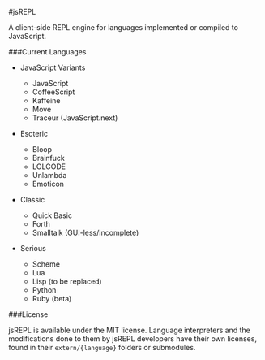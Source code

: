 #jsREPL

A client-side REPL engine for languages implemented or compiled to JavaScript.

###Current Languages

* JavaScript Variants
  * JavaScript
  * CoffeeScript
  * Kaffeine
  * Move
  * Traceur (JavaScript.next)

* Esoteric
  * Bloop
  * Brainfuck
  * LOLCODE
  * Unlambda
  * Emoticon

* Classic
  * Quick Basic
  * Forth
  * Smalltalk (GUI-less/Incomplete)

* Serious
  * Scheme
  * Lua
  * Lisp (to be replaced)
  * Python
  * Ruby (beta)

###License

jsREPL is available under the MIT license. Language interpreters and the 
modifications done to them by jsREPL developers have their own licenses, found
in their `extern/{language}` folders or submodules.
